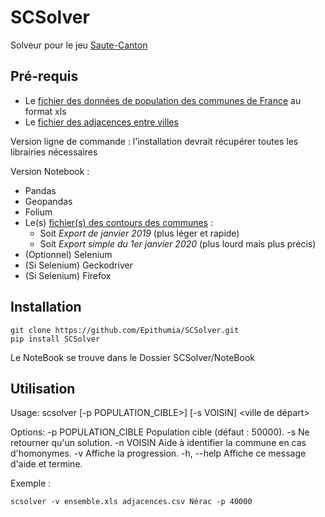 SCSolver
========

Solveur pour le jeu [Saute-Canton](https://sautecanton.fr/)

Pré-requis
----------

 - Le [fichier des données de population des communes de France](https://www.insee.fr/fr/statistiques/4265429?sommaire=4265511#consulter) au format xls
 - Le [fichier des adjacences entre villes](https://www.data.gouv.fr/fr/datasets/liste-des-adjacences-des-communes-francaises/)

Version ligne de commande : l'installation devrait récupérer toutes les librairies nécessaires

Version Notebook :

 - Pandas
 - Geopandas
 - Folium
 - Le(s) [fichier(s) des contours des communes](https://www.data.gouv.fr/en/datasets/decoupage-administratif-communal-francais-issu-d-openstreetmap/) :
   - Soit *Export de janvier 2019* (plus léger et rapide)
   - Soit *Export simple du 1er janvier 2020* (plus lourd mais plus précis)
 - (Optionnel) Selenium
 - (Si Selenium) Geckodriver
 - (Si Selenium) Firefox

Installation
------------

```
git clone https://github.com/Epithumia/SCSolver.git
pip install SCSolver
```

Le NoteBook se trouve dans le Dossier SCSolver/NoteBook

Utilisation
-----------

Usage: scsolver \[-p POPULATION_CIBLE>\] \[-s VOISIN\] <fichier donnees insee.xls> <fichier adjacences.csv> <ville de départ>

Options:
  -p POPULATION_CIBLE  Population cible (défaut : 50000).
  -s                   Ne retourner qu'un solution.
  -n VOISIN            Aide à identifier la commune en cas d'homonymes.
  -v                   Affiche la progression.
  -h, --help           Affiche ce message d'aide et termine.

Exemple :

```
scsolver -v ensemble.xls adjacences.csv Nérac -p 40000
```
